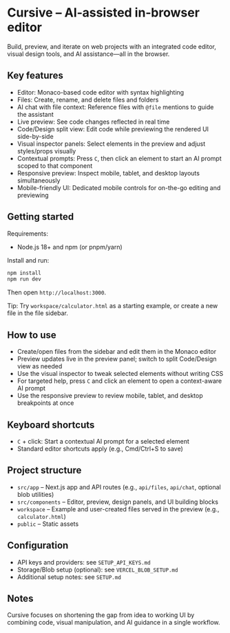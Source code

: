 # Cursive – AI‑assisted in‑browser editor

Build, preview, and iterate on web projects with an integrated code editor, visual design tools, and AI assistance—all in the browser.

## Key features

-  Editor: Monaco-based code editor with syntax highlighting
-  Files: Create, rename, and delete files and folders
-  AI chat with file context: Reference files with `@file` mentions to guide the assistant
-  Live preview: See code changes reflected in real time
-  Code/Design split view: Edit code while previewing the rendered UI side-by-side
-  Visual inspector panels: Select elements in the preview and adjust styles/props visually
-  Contextual prompts: Press `C`, then click an element to start an AI prompt scoped to that component
-  Responsive preview: Inspect mobile, tablet, and desktop layouts simultaneously
-  Mobile-friendly UI: Dedicated mobile controls for on-the-go editing and previewing

## Getting started

Requirements:

- Node.js 18+ and npm (or pnpm/yarn)

Install and run:

```bash
npm install
npm run dev
```

Then open `http://localhost:3000`.

Tip: Try `workspace/calculator.html` as a starting example, or create a new file in the file sidebar.

## How to use

- Create/open files from the sidebar and edit them in the Monaco editor
- Preview updates live in the preview panel; switch to split Code/Design view as needed
- Use the visual inspector to tweak selected elements without writing CSS
- For targeted help, press `C` and click an element to open a context-aware AI prompt
- Use the responsive preview to review mobile, tablet, and desktop breakpoints at once

## Keyboard shortcuts

- `C` + click: Start a contextual AI prompt for a selected element
- Standard editor shortcuts apply (e.g., Cmd/Ctrl+S to save)

## Project structure

- `src/app` – Next.js app and API routes (e.g., `api/files`, `api/chat`, optional blob utilities)
- `src/components` – Editor, preview, design panels, and UI building blocks
- `workspace` – Example and user-created files served in the preview (e.g., `calculator.html`)
- `public` – Static assets

## Configuration

- API keys and providers: see `SETUP_API_KEYS.md`
- Storage/Blob setup (optional): see `VERCEL_BLOB_SETUP.md`
- Additional setup notes: see `SETUP.md`

## Notes

Cursive focuses on shortening the gap from idea to working UI by combining code, visual manipulation, and AI guidance in a single workflow.